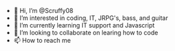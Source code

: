 - 👋 Hi, I’m @Scruffy08
- 👀 I’m interested in coding, IT, JRPG's, bass, and guitar
- 🌱 I’m currently learning IT support and Javascript
- 💞️ I’m looking to collaborate on learing how to code 
- 📫 How to reach me 

<!---
Scruffy08/Scruffy08 is a ✨ special ✨ repository because its `README.md` (this file) appears on your GitHub profile.
You can click the Preview link to take a look at your changes.
--->
